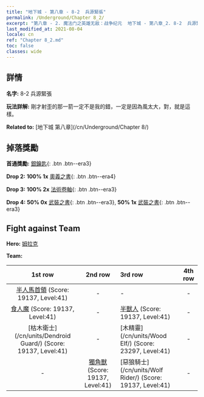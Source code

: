```yaml
---
title: "地下城 - 第八章 - 8-2  兵源緊張"
permalink: /Underground/Chapter 8_2/
excerpt: "第八章 - 2. 魔法门之英雄无敌：战争纪元  地下城 - 第八章_2. 8-2  兵源緊張"
last_modified_at: 2021-08-04
locale: cn
ref: "Chapter 8_2.md"
toc: false
classes: wide
---
```


## 詳情

 **名字:** 8-2  兵源緊張

 **玩法詳解:**       剛才射歪的那一箭一定不是我的錯，一定是因為風太大，對，就是這樣。

 **Related to:** [地下城 第八章](/cn/Underground/Chapter 8/)

## 掉落獎勵

 **首通獎勵:** [銀鑰匙](/cn/Items/con_693/){: .btn .btn--era3}

 **Drop 2:** **100% 1x** [奧義之書](/cn/Items/mat_39/){: .btn .btn--era4}

 **Drop 3:** **100% 2x** [法術卷軸](/cn/Items/con_694/){: .btn .btn--era3}

 **Drop 4:** **50% 0x** [武裝之書](/cn/Items/mat_32/){: .btn .btn--era3}, **50% 1x** [武裝之書](/cn/Items/mat_32/){: .btn .btn--era3}


## Fight against Team
 **Hero:** [姆拉克](/cn/heroes/Mullich/)

 **Team:**


  | 1st row | 2nd row | 3rd row | 4th row |
  |:----:|:----:|:----|:----:|
  | [半人馬首領](/cn/units/Centaur/) (Score: 19137, Level:41)  | - | - | - |
  | [食人魔](/cn/units/Ogre/) (Score: 19137, Level:41)  | - | [半獸人](/cn/units/Orc/) (Score: 19137, Level:41)  | - |
  | [枯木衛士](/cn/units/Dendroid Guard/) (Score: 19137, Level:41)  | - | [木精靈](/cn/units/Wood Elf/) (Score: 23297, Level:41)  | - |
  | - | [獨角獸](/cn/units/Unicorn/) (Score: 19137, Level:41)  | [惡狼騎士](/cn/units/Wolf Rider/) (Score: 19137, Level:41)  | - |


